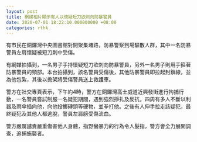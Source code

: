 ```yaml
---
layout: post
title: 網媒相片顯示有人以懷疑短刀欲刺向防暴警員
date: 2020-07-01 18:22:10.000000000 +08:00
categories: rthk
---
```


有市民在銅鑼灣中央圖書館對開聚集堵路，防暴警察到場驅散人群，其中一名防暴警員左肩懷疑被短刀刺中受傷。

有網媒拍攝到，一名男子手持懷疑短刀欲刺向防暴警員，另外一名男子則用手箍著防暴警員的頸部。本台拍攝到，該名警員受傷後，其他防暴警員即拉起封鎖線，並為他包紮，其後以擔架將受傷警員送上救護車。

警方在社交專頁表示，下午約4時，警方在銅鑼灣高士威道近興發街進行拘捕行動，一名警員嘗試制服一名疑犯期間，遇到強烈掙扎及反抗，四周有多人不斷以利器及雨傘插向他，向他投擲磚頭等硬物，並拳打他。之後有人伸手拉走該疑犯，最終疑犯及其他人都逃脫，警員左肩膀受傷流血。

警方嚴厲譴責嚴重傷害他人身體，指野蠻暴力的行為令人髮指，警方會全力展開調查，追捕施襲者。
